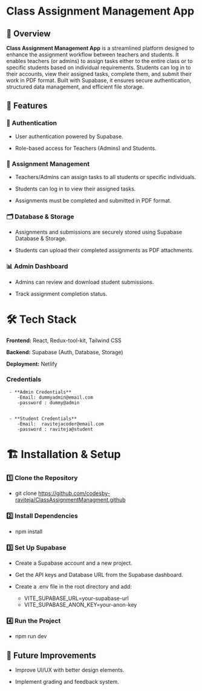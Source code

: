 # Class Assignment Management App

## 📌 Overview

**Class Assignment Management App** is a streamlined platform designed to enhance the assignment workflow between teachers and students. It enables teachers (or admins) to assign tasks either to the entire class or to specific students based on individual requirements. Students can log in to their accounts, view their assigned tasks, complete them, and submit their work in PDF format. Built with Supabase, it ensures secure authentication, structured data management, and efficient file storage.

## 🚀 Features

### 🔑 Authentication

- User authentication powered by Supabase.

- Role-based access for Teachers (Admins) and Students.

### 📂 Assignment Management

- Teachers/Admins can assign tasks to all students or specific individuals.

- Students can log in to view their assigned tasks.

- Assignments must be completed and submitted in PDF format.

### 🗂️ Database & Storage

- Assignments and submissions are securely stored using Supabase Database & Storage.

- Students can upload their completed assignments as PDF attachments.

### 📊 Admin Dashboard

- Admins can review and download student submissions.

- Track assignment completion status.

# 🛠️ Tech Stack

**Frontend:** React, Redux-tool-kit, Tailwind CSS

**Backend:** Supabase (Auth, Database, Storage)

**Deployment:** Netlify

### Credentials

     - **Admin Credentials**
        -Email: dummyadmin@email.com
        -password : dummy@admin


     - **Student Credentials**
        -Email:  ravitejacoder@email.com
        -password : raviteja@student

# 🏗️ Installation & Setup

### 1️⃣ Clone the Repository

- git clone https://github.com/codesby-raviteja/ClassAssignmentManagment.github

### 2️⃣ Install Dependencies

- npm install

### 3️⃣ Set Up Supabase

- Create a Supabase account and a new project.

- Get the API keys and Database URL from the Supabase dashboard.

- Create a .env file in the root directory and add:

  - VITE_SUPABASE_URL=your-supabase-url
  - VITE_SUPABASE_ANON_KEY=your-anon-key

### 4️⃣ Run the Project

- npm run dev

## 📌 Future Improvements

- Improve UI/UX with better design elements.

- Implement grading and feedback system.
